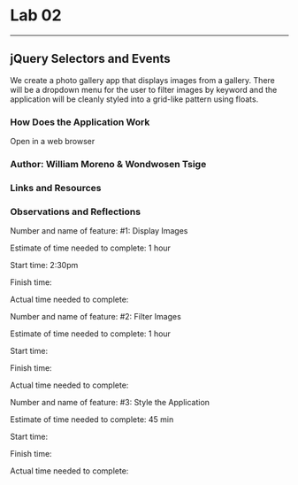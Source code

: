 # Lab 02

---

## jQuery Selectors and Events

We create a photo gallery app that displays images from a gallery. There will be a dropdown menu for the user to filter images by keyword and the application will be cleanly styled into a grid-like pattern using floats.

### How Does the Application Work

Open in a web browser

### Author: William Moreno & Wondwosen Tsige

### Links and Resources

### Observations and Reflections

Number and name of feature: #1: Display Images

Estimate of time needed to complete: 1 hour

Start time: 2:30pm

Finish time:

Actual time needed to complete:

Number and name of feature: #2: Filter Images

Estimate of time needed to complete: 1 hour

Start time:

Finish time:

Actual time needed to complete:

Number and name of feature: #3: Style the Application

Estimate of time needed to complete: 45 min

Start time:

Finish time:

Actual time needed to complete:
